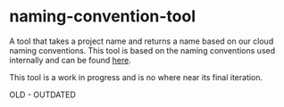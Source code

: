 # naming-convention-tool
A tool that takes a project name and returns a name based on our cloud naming conventions. This tool is based on the naming conventions used internally and can be found [here](https://github.com/PHACDataHub/Wiki/wiki/Project-ID-Naming-Standard).

This tool is a work in progress and is no where near its final iteration.

OLD - OUTDATED
